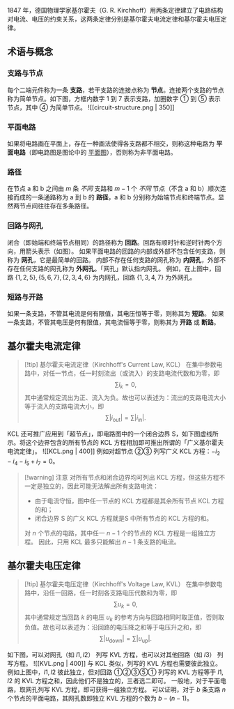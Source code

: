 1847 年，德国物理学家基尔霍夫（G. R. Kirchhoff）用两条定律建立了电路结构对电流、电压的约束关系，这两条定律分别是基尔霍夫电流定律和基尔霍夫电压定律。
## 术语与概念
### 支路与节点
每个二端元件称为一条 **支路**，若干支路的连接点称为 **节点**。连接两个支路的节点称为简单节点。如下图，方框内数字 1 到 7 表示支路，加圈数字 ① 到 ⑤ 表示节点，其中 ④ 为简单节点。
![[circuit-structure.png | 350]]
### 平面电路
如果将电路画在平面上，存在一种画法使得各支路都不相交，则称这种电路为 **平面电路**（即电路图是图论中的 [平面图](https://en.wikipedia.org/wiki/Planar_graph)），否则称为非平面电路。
### 路径
在节点 a 和 b 之间由 $m$ 条 *不同* 支路和 $m-1$ 个 *不同* 节点（不含 a 和 b）顺次连接而成的一条通路称为 a 到 b 的 **路径**，a 和 b 分别称为始端节点和终端节点。显然两节点间往往存在多条路径。
### 回路与网孔
闭合（即始端和终端节点相同）的路径称为 **回路**。回路有顺时针和逆时针两个方向，用箭头表示（如图）。
如果平面电路的回路的内部或外部不包含任何支路，则称为 **网孔**，它是最简单的回路。
内部不存在任何支路的网孔称为 **内网孔**，外部不存在任何支路的网孔称为 **外网孔**。「网孔」默认指内网孔。
例如，在上图中，回路 $\{1,2,5\},\{5,6,7\},\{2,3,4,6\}$ 为内网孔，回路 $\{1,3,4,7\}$ 为外网孔。
### 短路与开路
如果一条支路，不管其电流是何有限值，其电压恒等于零，则称其为 **短路**。
如果一条支路，不管其电压是何有限值，其电流恒等于零，则称其为 **开路** 或 **断路**。
## 基尔霍夫电流定律
> [!tip] 基尔霍夫电流定律（Kirchhoff's Current Law, KCL）
> 在集中参数电路中，对任一节点，任一时刻流出（或流入）的支路电流代数和为零，即 $$\sum\limits i_k=0,$$其中通常规定流出为正、流入为负。故也可以表述为：流出的支路电流大小等于流入的支路电流大小，即 $$\sum\limits |i _{\mathrm{out}}|=\sum\limits |i _{\mathrm{in}}|.$$

KCL 还可推广应用到「超节点」，即电路图中的一个闭合边界 $\mathrm{S}$，如下图虚线所示。将这个边界包含的所有节点的 KCL 方程相加即可推出所谓的「广义基尔霍夫电流定律」。
![[KCL.png | 400]]
例如对超节点 ②③ 列写广义 KCL 方程：$-i_2-i_4-i_5+i_7=0$。
> [!warning] 注意
> 对所有节点和闭合边界均可列出 KCL 方程，但这些方程不一定是独立的，因此可能无法解出所有支路电流：
> - 由于电流守恒，图中任一节点的 KCL 方程都是其余所有节点 KCL 方程的和；
> - 闭合边界 $\mathrm{S}$ 的广义 KCL 方程就是$\mathrm{S}$ 中所有节点的 KCL 方程的和。
> 
> 对 $n$ 个节点的电路，其中任一 $n-1$ 个的节点的 KCL 方程是一组独立方程。
> 因此，只用 KCL 最多只能解出 $n-1$ 条支路的电流。

## 基尔霍夫电压定律
> [!tip] 基尔霍夫电压定律（Kirchhoff's Voltage Law, KVL）
> 在集中参数电路中，沿任一回路，任一时刻各支路电压代数和为零，即 $$\sum\limits u_k=0,$$其中通常规定当回路 $k$ 的电压 $u_k$ 的参考方向与回路相同时取正值，否则取负值。故也可以表述为：沿回路的电压降之和等于电压升之和，即 $$\sum\limits |u _{\mathrm{down}}|=\sum\limits |u _{\mathrm{up}}|.$$

如下图，可以对网孔（如 $l1,l2$） 列写 KVL 方程，也可以对其他回路（如 $l3$） 列写方程。
![[KVL.png | 400]]
与 KCL 类似，列写的 KVL 方程也需要彼此独立。例如上图中，$l1,l2$ 彼此独立，但对回路 ①②③⑤① 列写的 KVL 方程等于 $l1,l2$ 的 KVL 方程之和，因此他们不是独立的，三者选二即可。
一般地，对于平面电路，取网孔列写 KVL 方程，即可获得一组独立方程。
可以证明，对于 $b$ 条支路 $n$ 个节点的平面电路，其网孔数即独立 KVL 方程的个数为 $b-(n-1)$。